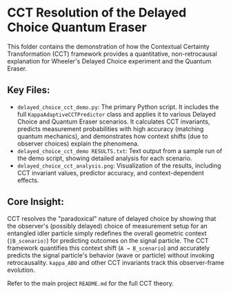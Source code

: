 # CCT Resolution of the Delayed Choice Quantum Eraser

This folder contains the demonstration of how the Contextual Certainty Transformation (CCT) framework provides a quantitative, non-retrocausal explanation for Wheeler's Delayed Choice experiment and the Quantum Eraser.

## Key Files:

*   `delayed_choice_cct_demo.py`: The primary Python script. It includes the full `KappaAdaptiveCCTPredictor` class and applies it to various Delayed Choice and Quantum Eraser scenarios. It calculates CCT invariants, predicts measurement probabilities with high accuracy (matching quantum mechanics), and demonstrates how context shifts (due to observer choices) explain the phenomena.
*   `delayed_choice_cct_demo RESULTS.txt`: Text output from a sample run of the demo script, showing detailed analysis for each scenario.
*   `delayed_choice_cct_analysis.png`: Visualization of the results, including CCT invariant values, predictor accuracy, and context-dependent effects.

## Core Insight:
CCT resolves the "paradoxical" nature of delayed choice by showing that the observer's (possibly delayed) choice of measurement setup for an entangled idler particle simply redefines the overall geometric context (`|B_scenario⟩`) for predicting outcomes on the signal particle. The CCT framework quantifies this context shift (`A → B_scenario`) and accurately predicts the signal particle's behavior (wave or particle) without invoking retrocausality. `kappa_ABO` and other CCT invariants track this observer-frame evolution.

Refer to the main project `README.md` for the full CCT theory.
